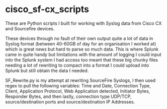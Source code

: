 # cisco_sf-cx_scripts
These are Python scripts I built for working with Syslog data from Cisco CX and Sourcefire devices.

These devices through no fault of their own output quite a lot of data in Syslog format (between 40-60GB of day for an organisation I worked at) which is great news but hard to parse so much data. This is where Splunk came in quite handy but limitations with the amount of logging I could input into the Splunk system I had access too meant that these big chunky files needing a lot of rewriting to compact into a format I could upload into Splunk but still obtain the data I needed.

SF_Rewrite.py is my attempt at rewriting SourceFire Syslogs, I then used regex to pull the following variables:
Time and Date, Connection Type, Client, Application Protocol, Web Application detected, Initiator Bytes, Responder Bytes, and then lastly, connection type UDP/TCP, source/destination ports and source/destination IP Addresses.

